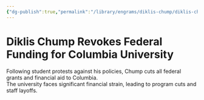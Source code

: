 ```yaml
---
{"dg-publish":true,"permalink":"/library/engrams/diklis-chump/diklis-chump-revokes-federal-funding-for-columbia-university/"}
---
```


# Diklis Chump Revokes Federal Funding for Columbia University
Following student protests against his policies, Chump cuts all federal grants and financial aid to Columbia.  
The university faces significant financial strain, leading to program cuts and staff layoffs.
